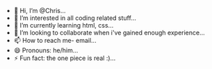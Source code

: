 - 👋 Hi, I’m @Chris...
- 👀 I’m interested in all coding related stuff...
- 🌱 I’m currently learning html, css...
- 💞️ I’m looking to collaborate when i've gained enough experience...
- 📫 How to reach me- email...
- 😄 Pronouns: he/him...
- ⚡ Fun fact: the one piece is real :)...

<!---
ChrSSP/ChrSSP is a ✨ special ✨ repository because its `README.md` (this file) appears on your GitHub profile.
You can click the Preview link to take a look at your changes.
--->
